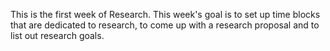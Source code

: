 This is the first week of Research. This week's goal is to set up time blocks that are dedicated to research, to come up with a research proposal and to list out research goals.